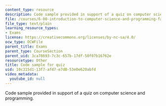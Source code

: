 ```yaml
---
content_type: resource
description: Code sample provided in support of a quiz on computer science and programming.
file: /courses/6-00-introduction-to-computer-science-and-programming-fall-2008/10c315d113f7afd7e7d053e0e620abfd_q3.py
file_type: text/plain
learning_resource_types:
- Exams
license: https://creativecommons.org/licenses/by-nc-sa/4.0/
ocw_type: OCWFile
parent_title: Exams
parent_type: CourseSection
parent_uid: 3ca78693-7c3c-657b-17df-50f07b16762e
resourcetype: Other
title: Code sample for quiz
uid: 10c315d1-13f7-afd7-e7d0-53e0e620abfd
video_metadata:
  youtube_id: null
---
```

Code sample provided in support of a quiz on computer science and programming.
